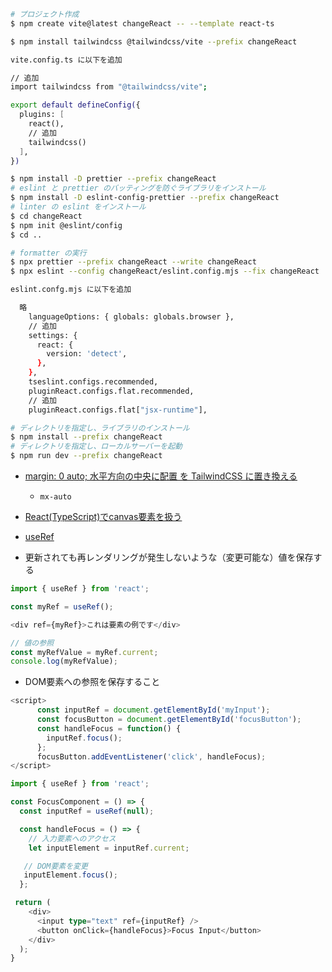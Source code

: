 ```sh
# プロジェクト作成
$ npm create vite@latest changeReact -- --template react-ts

$ npm install tailwindcss @tailwindcss/vite --prefix changeReact

vite.config.ts に以下を追加

// 追加
import tailwindcss from "@tailwindcss/vite";

export default defineConfig({
  plugins: [
    react(),
    // 追加
    tailwindcss()
  ],
})

$ npm install -D prettier --prefix changeReact
# eslint と prettier のバッティングを防ぐライブラリをインストール
$ npm install -D eslint-config-prettier --prefix changeReact
# linter の eslint をインストール
$ cd changeReact
$ npm init @eslint/config
$ cd ..

# formatter の実行
$ npx prettier --prefix changeReact --write changeReact
$ npx eslint --config changeReact/eslint.config.mjs --fix changeReact

eslint.confg.mjs に以下を追加

  略
    languageOptions: { globals: globals.browser },
    // 追加
    settings: {
      react: {
        version: 'detect',
      },
    },
    tseslint.configs.recommended,
    pluginReact.configs.flat.recommended,
    // 追加
    pluginReact.configs.flat["jsx-runtime"],

# ディレクトリを指定し、ライブラリのインストール
$ npm install --prefix changeReact
# ディレクトリを指定し、ローカルサーバーを起動
$ npm run dev --prefix changeReact
```

- [margin: 0 auto; 水平方向の中央に配置 を TailwindCSS に置き換える](https://qiita.com/Hashimoto-Noriaki/items/3c2c7fe759895b26f53c)
  - `mx-auto`
- [React(TypeScript)でcanvas要素を扱う](https://qiita.com/free-coder/items/77fe0cf14283963edbcc)

- [useRef](https://kinsta.com/jp/knowledgebase/react-useref/)

- 更新されても再レンダリングが発生しないような（変更可能な）値を保存する

```ts
import { useRef } from 'react';

const myRef = useRef();

<div ref={myRef}>これは要素の例です</div>

// 値の参照
const myRefValue = myRef.current;
console.log(myRefValue);
```

- DOM要素への参照を保存すること

```ts
<script>
      const inputRef = document.getElementById('myInput');
      const focusButton = document.getElementById('focusButton');
      const handleFocus = function() {
        inputRef.focus();
      };
      focusButton.addEventListener('click', handleFocus);
</script>
```

```ts
import { useRef } from 'react';

const FocusComponent = () => {
  const inputRef = useRef(null);

  const handleFocus = () => {
    // 入力要素へのアクセス
    let inputElement = inputRef.current;

   // DOM要素を変更
   inputElement.focus();
  };

 return (
    <div>
      <input type="text" ref={inputRef} />
      <button onClick={handleFocus}>Focus Input</button>
    </div>
  );
}
```
